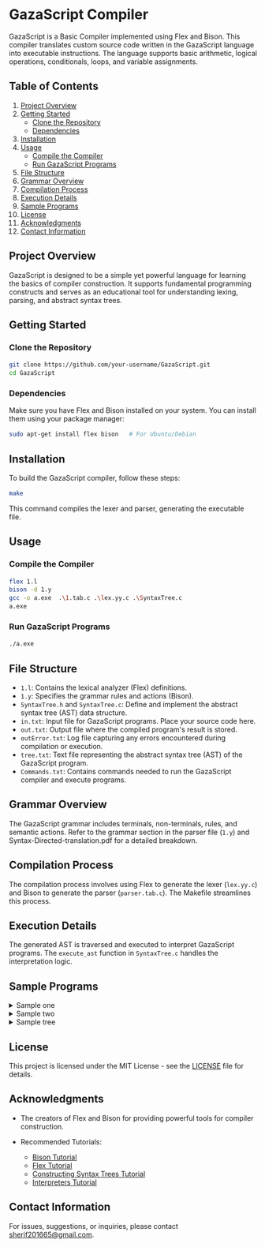 # GazaScript Compiler

GazaScript is a Basic Compiler implemented using Flex and Bison. This compiler translates custom source code written in the GazaScript language into executable instructions. The language supports basic arithmetic, logical operations, conditionals, loops, and variable assignments.

## Table of Contents
1. [Project Overview](#project-overview)
2. [Getting Started](#getting-started)
   - [Clone the Repository](#clone-the-repository)
   - [Dependencies](#dependencies)
3. [Installation](#installation)
4. [Usage](#usage)
   - [Compile the Compiler](#compile-the-compiler)
   - [Run GazaScript Programs](#run-gazascript-programs)
5. [File Structure](#file-structure)
6. [Grammar Overview](#grammar-overview)
7. [Compilation Process](#compilation-process)
8. [Execution Details](#execution-details)
9. [Sample Programs](#sample-programs)
10. [License](#license)
11. [Acknowledgments](#acknowledgments)
12. [Contact Information](#contact-information)

## Project Overview

GazaScript is designed to be a simple yet powerful language for learning the basics of compiler construction. It supports fundamental programming constructs and serves as an educational tool for understanding lexing, parsing, and abstract syntax trees.

## Getting Started

### Clone the Repository

```bash
git clone https://github.com/your-username/GazaScript.git
cd GazaScript
```

### Dependencies

Make sure you have Flex and Bison installed on your system. You can install them using your package manager:

```bash
sudo apt-get install flex bison   # For Ubuntu/Debian
```

## Installation

To build the GazaScript compiler, follow these steps:

```bash
make
```

This command compiles the lexer and parser, generating the executable file.

## Usage

### Compile the Compiler

```bash
flex 1.l
bison -d 1.y
gcc -o a.exe  .\1.tab.c .\lex.yy.c .\SyntaxTree.c
a.exe
```

### Run GazaScript Programs

```bash
./a.exe
```

## File Structure

- `1.l`: Contains the lexical analyzer (Flex) definitions.
- `1.y`: Specifies the grammar rules and actions (Bison).
- `SyntaxTree.h` and `SyntaxTree.c`: Define and implement the abstract syntax tree (AST) data structure.
- `in.txt`: Input file for GazaScript programs. Place your source code here.
- `out.txt`: Output file where the compiled program's result is stored.
- `outError.txt`: Log file capturing any errors encountered during compilation or execution.
- `tree.txt`: Text file representing the abstract syntax tree (AST) of the GazaScript program.
- `Commands.txt`: Contains commands needed to run the GazaScript compiler and execute programs.

## Grammar Overview

The GazaScript grammar includes terminals, non-terminals, rules, and semantic actions. Refer to the grammar section in the parser file (`1.y`) and Syntax-Directed-translation.pdf for a detailed breakdown.

## Compilation Process

The compilation process involves using Flex to generate the lexer (`lex.yy.c`) and Bison to generate the parser (`parser.tab.c`). The Makefile streamlines this process.

## Execution Details

The generated AST is traversed and executed to interpret GazaScript programs. The `execute_ast` function in `SyntaxTree.c` handles the interpretation logic.

## Sample Programs


<details>
  <summary>Sample one</summary>

  ![in.txt](exmaples/image.png)
  ![out.txt](exmaples/image-1.png)
  ![tree.txt](exmaples/image-2.png)

</details>

<details>
  <summary>Sample two</summary>

  ![in.txt](exmaples/image-3.png)
  ![out.txt](exmaples/image-4.png)
  ![tree.txt](exmaples/image-5.png)

</details>

<details>
    <summary>Sample tree</summary>

  ![in.txt](exmaples/image-6.png)
  ![outError.txt](exmaples/image-7.png)
</details>

## License

This project is licensed under the MIT License - see the [LICENSE](LICENSE) file for details.

## Acknowledgments

- The creators of Flex and Bison for providing powerful tools for compiler construction.

- Recommended Tutorials:
  - [Bison Tutorial](https://youtu.be/OWE7jIeRETU?si=AT07_cW2iYTgGDwg)
  - [Flex Tutorial](https://www.youtube.com/watch?v=E-3IdhZh29Q)
  - [Constructing Syntax Trees Tutorial](https://www.youtube.com/watch?v=4bTvFbDc7hw)
  - [Interpreters Tutorial](https://www.youtube.com/watch?v=t0JFXnsD3UY&t=1551s)

## Contact Information

For issues, suggestions, or inquiries, please contact [sherif201665@gmail.com](mailto:sherif201665@gmail.com).
